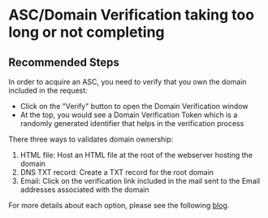 <properties
	pageTitle="ASC/Domain Verification taking too long or not completing"
	description="ASC/Domain Verification taking too long or not completing"
	service="microsoft.asc"
	resource="asc"
	authors="cts-shrahman, cristhianu"
    ms.author="shrahman,curibe"
	displayOrder="6"
	selfHelpType="generic"
	supportTopicIds="32690925"
	resourceTags=""
	productPesIds="16512"
	cloudEnvironments="public, Fairfax"
	articleId="eeb97967-9e08-47fc-8fd2-a9052fa10290"
/>

# ASC/Domain Verification taking too long or not completing

## **Recommended Steps**

 In order to acquire an ASC, you need to verify that you own the domain included in the request:
 
 * Click on the "Verify" button to open the Domain Verification window
 * At the top, you would see a Domain Verification Token which is a randomly generated identifier that helps in the verification process
 
 There three ways to validates domain ownership:

1. HTML file: Host an HTML file at the root of the webserver hosting the domain
2. DNS TXT record: Create a TXT record for the root domain
3. Email: Click on the verification link included in the mail sent to the Email addresses associated with the domain

For more details about each option, please see the following [blog](https://azure.microsoft.com/blog/internals-of-app-service-certificate/).
